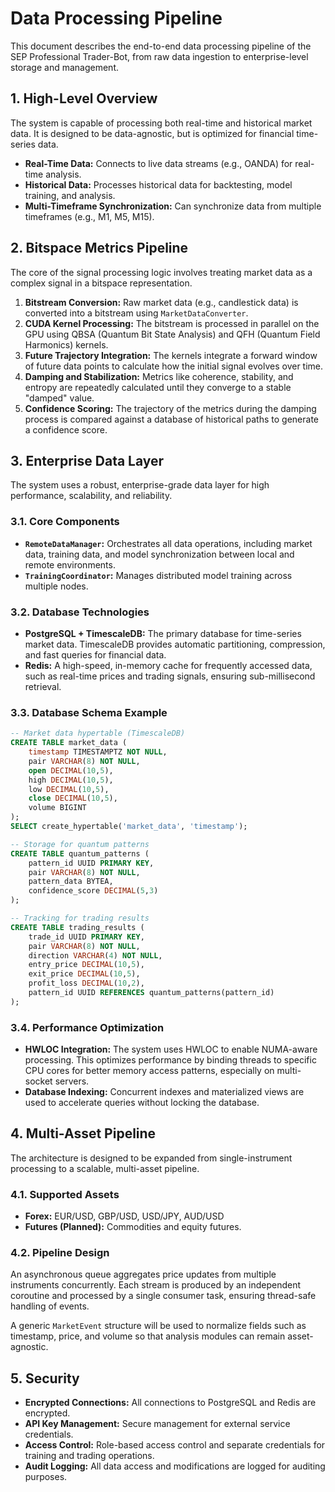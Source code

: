 # Data Processing Pipeline

This document describes the end-to-end data processing pipeline of the SEP Professional Trader-Bot, from raw data ingestion to enterprise-level storage and management.

## 1. High-Level Overview

The system is capable of processing both real-time and historical market data. It is designed to be data-agnostic, but is optimized for financial time-series data.

- **Real-Time Data:** Connects to live data streams (e.g., OANDA) for real-time analysis.
- **Historical Data:** Processes historical data for backtesting, model training, and analysis.
- **Multi-Timeframe Synchronization:** Can synchronize data from multiple timeframes (e.g., M1, M5, M15).

## 2. Bitspace Metrics Pipeline

The core of the signal processing logic involves treating market data as a complex signal in a bitspace representation.

1.  **Bitstream Conversion:** Raw market data (e.g., candlestick data) is converted into a bitstream using `MarketDataConverter`.
2.  **CUDA Kernel Processing:** The bitstream is processed in parallel on the GPU using QBSA (Quantum Bit State Analysis) and QFH (Quantum Field Harmonics) kernels.
3.  **Future Trajectory Integration:** The kernels integrate a forward window of future data points to calculate how the initial signal evolves over time.
4.  **Damping and Stabilization:** Metrics like coherence, stability, and entropy are repeatedly calculated until they converge to a stable "damped" value.
5.  **Confidence Scoring:** The trajectory of the metrics during the damping process is compared against a database of historical paths to generate a confidence score.

## 3. Enterprise Data Layer

The system uses a robust, enterprise-grade data layer for high performance, scalability, and reliability.

### 3.1. Core Components

- **`RemoteDataManager`:** Orchestrates all data operations, including market data, training data, and model synchronization between local and remote environments.
- **`TrainingCoordinator`:** Manages distributed model training across multiple nodes.

### 3.2. Database Technologies

- **PostgreSQL + TimescaleDB:** The primary database for time-series market data. TimescaleDB provides automatic partitioning, compression, and fast queries for financial data.
- **Redis:** A high-speed, in-memory cache for frequently accessed data, such as real-time prices and trading signals, ensuring sub-millisecond retrieval.

### 3.3. Database Schema Example

```sql
-- Market data hypertable (TimescaleDB)
CREATE TABLE market_data (
    timestamp TIMESTAMPTZ NOT NULL,
    pair VARCHAR(8) NOT NULL,
    open DECIMAL(10,5),
    high DECIMAL(10,5),
    low DECIMAL(10,5),
    close DECIMAL(10,5),
    volume BIGINT
);
SELECT create_hypertable('market_data', 'timestamp');

-- Storage for quantum patterns
CREATE TABLE quantum_patterns (
    pattern_id UUID PRIMARY KEY,
    pair VARCHAR(8) NOT NULL,
    pattern_data BYTEA,
    confidence_score DECIMAL(5,3)
);

-- Tracking for trading results
CREATE TABLE trading_results (
    trade_id UUID PRIMARY KEY,
    pair VARCHAR(8) NOT NULL,
    direction VARCHAR(4) NOT NULL,
    entry_price DECIMAL(10,5),
    exit_price DECIMAL(10,5),
    profit_loss DECIMAL(10,2),
    pattern_id UUID REFERENCES quantum_patterns(pattern_id)
);
```

### 3.4. Performance Optimization

- **HWLOC Integration:** The system uses HWLOC to enable NUMA-aware processing. This optimizes performance by binding threads to specific CPU cores for better memory access patterns, especially on multi-socket servers.
- **Database Indexing:** Concurrent indexes and materialized views are used to accelerate queries without locking the database.

## 4. Multi-Asset Pipeline

The architecture is designed to be expanded from single-instrument processing to a scalable, multi-asset pipeline.

### 4.1. Supported Assets
- **Forex:** EUR/USD, GBP/USD, USD/JPY, AUD/USD
- **Futures (Planned):** Commodities and equity futures.

### 4.2. Pipeline Design
An asynchronous queue aggregates price updates from multiple instruments concurrently. Each stream is produced by an independent coroutine and processed by a single consumer task, ensuring thread-safe handling of events.

A generic `MarketEvent` structure will be used to normalize fields such as timestamp, price, and volume so that analysis modules can remain asset-agnostic.

## 5. Security

- **Encrypted Connections:** All connections to PostgreSQL and Redis are encrypted.
- **API Key Management:** Secure management for external service credentials.
- **Access Control:** Role-based access control and separate credentials for training and trading operations.
- **Audit Logging:** All data access and modifications are logged for auditing purposes.
